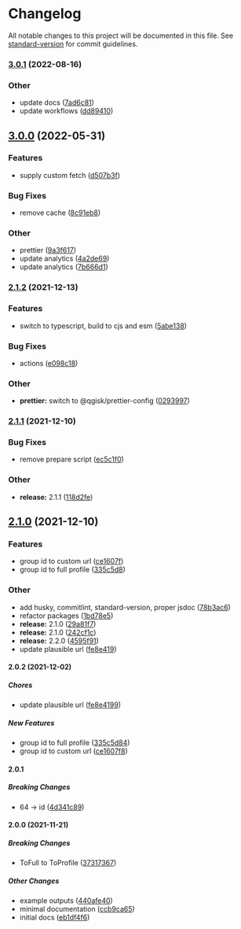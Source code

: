 # Changelog

All notable changes to this project will be documented in this file. See [standard-version](https://github.com/conventional-changelog/standard-version) for commit guidelines.

### [3.0.1](https://github.com/QGIsK/steamResolver/compare/v3.0.0...v3.0.1) (2022-08-16)


### Other

* update docs ([7ad6c81](https://github.com/QGIsK/steamResolver/commits/7ad6c81766776693987c1125ef718647a38b6487))
* update workflows ([dd89410](https://github.com/QGIsK/steamResolver/commits/dd89410978be7ee3f938be4fc3f33531103a48a4))

## [3.0.0](https://github.com/QGIsK/steamResolver/compare/v2.1.3...v3.0.0) (2022-05-31)


### Features

* supply custom fetch ([d507b3f](https://github.com/QGIsK/steamResolver/commits/d507b3f79748444b975eee2de637ab0eb02f5fae))


### Bug Fixes

* remove cache ([8c91eb8](https://github.com/QGIsK/steamResolver/commits/8c91eb8feb6132d2ec57ee5c8b76ebaa3290600f))


### Other

* prettier ([9a3f617](https://github.com/QGIsK/steamResolver/commits/9a3f617de8d69aa25ad15858c0eecc52bbe9680b))
* update analytics ([4a2de69](https://github.com/QGIsK/steamResolver/commits/4a2de69404853357be743f5be025f9554f6ff683))
* update analytics ([7b666d1](https://github.com/QGIsK/steamResolver/commits/7b666d189455e9cf6bd33afde4bc9c1bae133130))

### [2.1.2](https://github.com/QGIsK/steamResolver/compare/v2.1.1...v2.1.2) (2021-12-13)

### Features

-   switch to typescript, build to cjs and esm ([5abe138](https://github.com/QGIsK/steamResolver/commits/5abe1381603f87c4c3057adcf4c02808eef9875a))

### Bug Fixes

-   actions ([e098c18](https://github.com/QGIsK/steamResolver/commits/e098c185bb0c83a9e8f8869a801180f3b8cf1c8a))

### Other

-   **prettier:** switch to @qgisk/prettier-config ([0293997](https://github.com/QGIsK/steamResolver/commits/0293997cf30f2117775ee226cab65976bcb0adf6))

### [2.1.1](https://github.com/QGIsK/steamResolver/compare/v2.1.0...v2.1.1) (2021-12-10)

### Bug Fixes

-   remove prepare script ([ec5c1f0](https://github.com/QGIsK/steamResolver/commits/ec5c1f066c00cc4289f2f54e84fa0e28b39109c0))

### Other

-   **release:** 2.1.1 ([118d2fe](https://github.com/QGIsK/steamResolver/commits/118d2fea2446f3982617f05796aad444361b666f))

## [2.1.0](https://github.com/QGIsK/steamResolver/compare/v2.0.1...v2.1.0) (2021-12-10)

### Features

-   group id to custom url ([ce1607f](https://github.com/QGIsK/steamResolver/commits/ce1607f8d1dd94e34932a75b50399b01d1319f26))
-   group id to full profile ([335c5d8](https://github.com/QGIsK/steamResolver/commits/335c5d848b08d50def10b5cd3be223c35127a250))

### Other

-   add husky, commitlint, standard-version, proper jsdoc ([78b3ac6](https://github.com/QGIsK/steamResolver/commits/78b3ac62c92afa2d857c38ec94483ca8d694ae2f))
-   refactor packages ([1bd78e5](https://github.com/QGIsK/steamResolver/commits/1bd78e5fe01305ac18419268e13f5c2b6226acf4))
-   **release:** 2.1.0 ([29a81f7](https://github.com/QGIsK/steamResolver/commits/29a81f7a44605b4c35c95c79c92c04070baa164a))
-   **release:** 2.1.0 ([242cf1c](https://github.com/QGIsK/steamResolver/commits/242cf1c83f041bd8871761c25a2798343916b868))
-   **release:** 2.2.0 ([4595f91](https://github.com/QGIsK/steamResolver/commits/4595f91ae2cf474c284cea4ffcb2ee46e1c4c639))
-   update plausible url ([fe8e419](https://github.com/QGIsK/steamResolver/commits/fe8e41998480929a6e7bc3d3e938c2cc12ac828f))

#### 2.0.2 (2021-12-02)

##### Chores

-   update plausible url ([fe8e4199](https://github.com/QGIsK/steamResolver/commit/fe8e41998480929a6e7bc3d3e938c2cc12ac828f))

##### New Features

-   group id to full profile ([335c5d84](https://github.com/QGIsK/steamResolver/commit/335c5d848b08d50def10b5cd3be223c35127a250))
-   group id to custom url ([ce1607f8](https://github.com/QGIsK/steamResolver/commit/ce1607f8d1dd94e34932a75b50399b01d1319f26))

#### 2.0.1

##### Breaking Changes

-   64 -> id ([4d341c89](https://github.com/QGIsK/steamResolver/commit/4d341c8967ec2c0937ce262e09f4e7cf8bd9af9f))

#### 2.0.0 (2021-11-21)

##### Breaking Changes

-   ToFull to ToProfile ([37317367](https://github.com/QGIsK/steamResolver/commit/3731736726241d14d0592d4d5a8d1ad3e612c25c))

##### Other Changes

-   example outputs ([440afe40](https://github.com/QGIsK/steamResolver/commit/440afe406c1a194493b572f3ea37bd0dd7ad8a11))
-   minimal documentation ([ccb9ca65](https://github.com/QGIsK/steamResolver/commit/ccb9ca65000649fcb8fa6b598ff5fc81a96aec2c))
-   initial docs ([eb1df4f6](https://github.com/QGIsK/steamResolver/commit/eb1df4f69327277d7077df44ceae432d685e1dd8))
